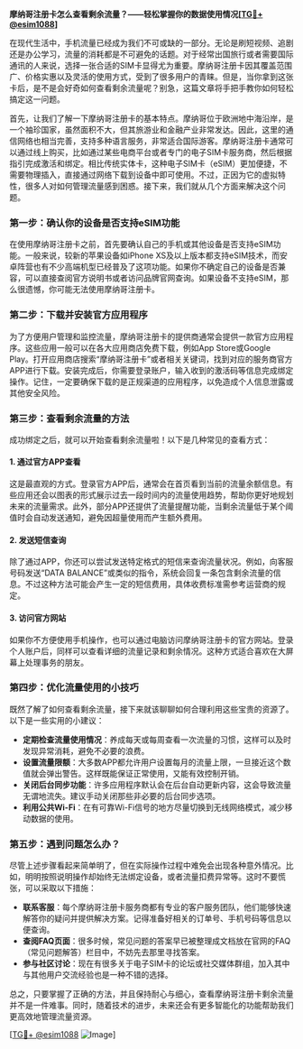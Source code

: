 **摩纳哥注册卡怎么查看剩余流量？——轻松掌握你的数据使用情况[[TG💪+ @esim1088](https://t.me/s/esim1088)]**

在现代生活中，手机流量已经成为我们不可或缺的一部分。无论是刷短视频、追剧还是办公学习，流量的消耗都是不可避免的话题。对于经常出国旅行或者需要国际通讯的人来说，选择一张合适的SIM卡显得尤为重要。摩纳哥注册卡因其覆盖范围广、价格实惠以及灵活的使用方式，受到了很多用户的青睐。但是，当你拿到这张卡后，是不是会好奇如何查看剩余流量呢？别急，这篇文章将手把手教你如何轻松搞定这一问题。

首先，让我们了解一下摩纳哥注册卡的基本特点。摩纳哥位于欧洲地中海沿岸，是一个袖珍国家，虽然面积不大，但其旅游业和金融产业非常发达。因此，这里的通信网络也相当完善，支持多种语言服务，非常适合国际游客。摩纳哥注册卡通常可以通过线上购买，比如通过某些电商平台或者专门的电子SIM卡服务商，然后根据指引完成激活和绑定。相比传统实体卡，这种电子SIM卡（eSIM）更加便捷，不需要物理插入，直接通过网络下载到设备中即可使用。不过，正因为它的虚拟特性，很多人对如何管理流量感到困惑。接下来，我们就从几个方面来解决这个问题。

### **第一步：确认你的设备是否支持eSIM功能**
在使用摩纳哥注册卡之前，首先要确认自己的手机或其他设备是否支持eSIM功能。一般来说，较新的苹果设备如iPhone XS及以上版本都支持eSIM技术，而安卓阵营也有不少高端机型已经普及了这项功能。如果你不确定自己的设备是否兼容，可以直接查阅官方说明书或者访问品牌官网查询。如果设备不支持eSIM，那么很遗憾，你可能无法使用摩纳哥注册卡。

### **第二步：下载并安装官方应用程序**
为了方便用户管理和监控流量，摩纳哥注册卡的提供商通常会提供一款官方应用程序。这些应用一般可以在各大应用商店免费下载，例如App Store或Google Play。打开应用商店搜索“摩纳哥注册卡”或者相关关键词，找到对应的服务商官方APP进行下载。安装完成后，你需要登录账户，输入收到的激活码等信息完成绑定操作。记住，一定要确保下载的是正规渠道的应用程序，以免造成个人信息泄露或其他安全风险。

### **第三步：查看剩余流量的方法**
成功绑定之后，就可以开始查看剩余流量啦！以下是几种常见的查看方式：

#### **1. 通过官方APP查看**
这是最直观的方式。登录官方APP后，通常会在首页看到当前的流量余额信息。有些应用还会以图表的形式展示过去一段时间内的流量使用趋势，帮助你更好地规划未来的流量需求。此外，部分APP还提供了流量提醒功能，当剩余流量低于某个阈值时会自动发送通知，避免因超量使用而产生额外费用。

#### **2. 发送短信查询**
除了通过APP，你还可以尝试发送特定格式的短信来查询流量状况。例如，向客服号码发送“DATA BALANCE”或类似的指令，系统会回复一条包含剩余流量的信息。不过这种方法可能会产生一定的短信费用，具体收费标准需参考运营商的规定。

#### **3. 访问官方网站**
如果你不方便使用手机操作，也可以通过电脑访问摩纳哥注册卡的官方网站。登录个人账户后，同样可以查看详细的流量记录和剩余情况。这种方式适合喜欢在大屏幕上处理事务的朋友。

### **第四步：优化流量使用的小技巧**
既然了解了如何查看剩余流量，接下来就该聊聊如何合理利用这些宝贵的资源了。以下是一些实用的小建议：

- **定期检查流量使用情况**：养成每天或每周查看一次流量的习惯，这样可以及时发现异常消耗，避免不必要的浪费。
- **设置流量限额**：大多数APP都允许用户设置每月的流量上限，一旦接近这个数值就会弹出警告。这样既能保证正常使用，又能有效控制开销。
- **关闭后台同步功能**：许多应用程序默认会在后台自动更新内容，这会导致流量无谓地流失。建议手动关闭那些非必要的后台同步选项。
- **利用公共Wi-Fi**：在有可靠Wi-Fi信号的地方尽量切换到无线网络模式，减少移动数据的使用。

### **第五步：遇到问题怎么办？**
尽管上述步骤看起来简单明了，但在实际操作过程中难免会出现各种意外情况。比如，明明按照说明操作却始终无法绑定设备，或者流量扣费异常等。这时不要慌张，可以采取以下措施：

- **联系客服**：每个摩纳哥注册卡服务商都有专业的客户服务团队，他们能够快速解答你的疑问并提供解决方案。记得准备好相关的订单号、手机号码等信息以便查询。
- **查阅FAQ页面**：很多时候，常见问题的答案早已被整理成文档放在官网的FAQ（常见问题解答）栏目中，不妨先去那里寻找答案。
- **参与社区讨论**：现在有很多关于电子SIM卡的论坛或社交媒体群组，加入其中与其他用户交流经验也是一种不错的选择。

总之，只要掌握了正确的方法，并且保持耐心与细心，查看摩纳哥注册卡剩余流量并不是一件难事。同时，随着技术的进步，未来还会有更多智能化的功能帮助我们更高效地管理流量资源。

[[TG💪+ @esim1088](https://t.me/s/esim1088) ![Image](https://i.postimg.cc/4NQfJmqS/Snipaste-2025-05-13-00-14-12.png)]